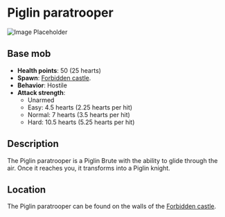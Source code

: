 # Piglin paratrooper

![Image Placeholder](https://static.miraheze.org/stardustlabswiki/4/4f/Piglin\_paratrooper.png)

## Base mob

* **Health points**: 50 (25 hearts)
* **Spawn**: [Forbidden castle](../nether-structures/forbiddencastle.md).
* **Behavior**: Hostile
* **Attack strength**:
  * Unarmed
  * Easy: 4.5 hearts (2.25 hearts per hit)
  * Normal: 7 hearts (3.5 hearts per hit)
  * Hard: 10.5 hearts (5.25 hearts per hit)

## Description

The Piglin paratrooper is a Piglin Brute with the ability to glide through the air. Once it reaches you, it transforms into a Piglin knight.

## Location

The Piglin paratrooper can be found on the walls of the [Forbidden castle](../nether-structures/forbiddencastle.md).
